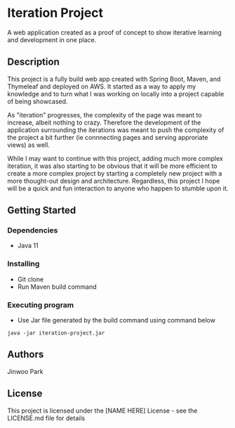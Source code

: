 # Iteration Project

A web application created as a proof of concept to show iterative learning and development in one place.

## Description

This project is a fully build web app created with Spring Boot, Maven, and Thymeleaf and deployed on AWS. It started as a way to apply my knowledge and to 
turn what I was working on locally into a project capable of being showcased.

As "iteration" progresses, the complexity of the page was meant to increase, albeit nothing to crazy. Therefore the development of the application surrounding
the iterations was meant to push the complexity of the project a bit further (ie connnecting pages and serving approriate views) as well.

While I may want to continue with this project, adding much more complex iteration, it was also starting to be obvious that it will be more efficient to create a more
complex project by starting a completely new project with a more thought-out design and architecture. Regardless, this project I hope will be a quick and fun interaction to anyone who happen to stumble upon it.

## Getting Started

### Dependencies

* Java 11

### Installing

* Git clone
* Run Maven build command

### Executing program

* Use Jar file generated by the build command using command below
```
java -jar iteration-project.jar
```


## Authors

Jinwoo Park


## License

This project is licensed under the [NAME HERE] License - see the LICENSE.md file for details
